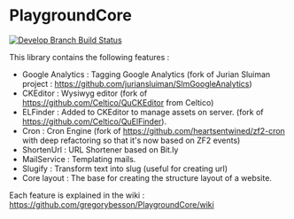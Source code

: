 PlaygroundCore
=========

[![Develop Branch Build Status](https://travis-ci.org/gregorybesson/PlaygroundCore.svg)](http://travis-ci.org/gregorybesson/PlaygroundCore)

This library contains the following features :

- Google Analytics : Tagging Google Analytics (fork of Jurian Sluiman project : https://github.com/juriansluiman/SlmGoogleAnalytics)
- CKEditor : Wysiwyg editor (fork of https://github.com/Celtico/QuCKEditor from Celtico)
- ELFinder : Added to CKEditor to manage assets on server. (fork of https://github.com/Celtico/QuElFinder).
- Cron : Cron Engine (fork of https://github.com/heartsentwined/zf2-cron with deep refactoring so that it's now based on ZF2 events)
- ShortenUrl : URL Shortener based on Bit.ly
- MailService : Templating mails.
- Slugify : Transform text into slug (useful for creating url)
- Core layout : The base for creating the structure layout of a website.

Each feature is explained in the wiki : https://github.com/gregorybesson/PlaygroundCore/wiki
